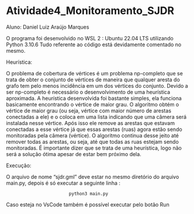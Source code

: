 # Atividade4_Monitoramento_SJDR

Aluno: Daniel Luiz Araújo Marques

O programa foi desenvolvido no WSL 2 : Ubuntu 22.04 LTS utilizando Python 3.10.6
Tudo referente ao código está devidamente comentado no mesmo.

Heurística:

O problema de cobertura de vértices é um problema np-completo que se trata de
obter o conjunto de vértices de maneira que qualquer aresta do grafo tem pelo
menos incidência em um dos vértices do conjunto. Devido a ser np-completo é
necessário o desenvolvimento de uma heurística aproximada.
A heurística desenvolvida foi bastante simples, ela funciona basicamente
encontrando o vértice de maior grau. O algoritmo obtém o vértice de maior grau (ou
seja, vértice com maior número de arestas conectadas a ele) e o coloca em uma
lista indicando que uma câmera será instalada nesse vértice. Após isso ele remove
as arestas que estavam conectadas a esse vértice já que essas arestas (ruas)
agora estão sendo monitoradas pela câmera (vértice). O algoritmo continua desse
jeito até remover todas as arestas, ou seja, até que todas as ruas estejam sendo
monitoradas. É importante dizer que se trata de uma heurística, logo não será a
solução ótima apesar de estar bem próximo dela.

Execução:

O arquivo de nome “sjdr.gml” deve estar no mesmo diretório do arquivo main.py,
depois é só executar a seguinte linha :

                            python3 main.py

Caso esteja no VsCode também é possível executar pelo botão Run